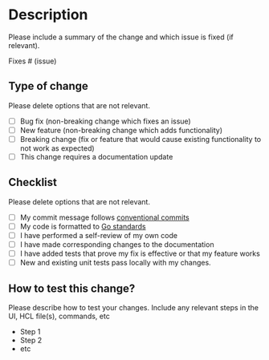 # Description

Please include a summary of the change and which issue is fixed (if relevant).

Fixes # (issue)

## Type of change

Please delete options that are not relevant.

- [ ] Bug fix (non-breaking change which fixes an issue)
- [ ] New feature (non-breaking change which adds functionality)
- [ ] Breaking change (fix or feature that would cause existing functionality to not work as expected)
- [ ] This change requires a documentation update

## Checklist

Please delete options that are not relevant.

- [ ] My commit message follows [conventional commits](https://www.conventionalcommits.org/en/v1.0.0/)
- [ ] My code is formatted to [Go standards](https://go.dev/blog/gofmt)
- [ ] I have performed a self-review of my own code
- [ ] I have made corresponding changes to the documentation
- [ ] I have added tests that prove my fix is effective or that my feature works
- [ ] New and existing unit tests pass locally with my changes.

## How to test this change?

Please describe how to test your changes. Include any relevant steps in the UI, HCL file(s), commands, etc

- Step 1
- Step 2
- etc
